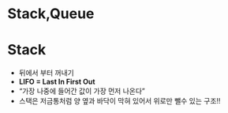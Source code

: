 # Stack,Queue
# Stack

- 뒤에서 부터 꺼내기
- **LIFO = Last In First Out**
- “가장 나중에 들어간 값이 가장 먼저 나온다”
- 스택은 저금통처럼 양 옆과 바닥이 막혀 있어서 위로만 뺄수 있는 구조!!
